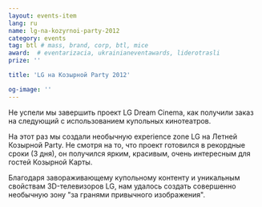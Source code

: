 ```yaml
---
layout: events-item
lang: ru
name: lg-na-kozyrnoi-party-2012
category: events
tag: btl # mass, brand, corp, btl, mice
award:  # eventarizacia, ukrainianeventawards, liderotrasli
prize: ''

title: 'LG на Козырной Party 2012'

og-image: ''
---
```


Не успели мы завершить проект LG Dream Cinema, как получили заказ на следующий с использованием купольных кинотеатров.

На этот раз мы создали необычную experience zone LG на Летней Козырной Party. Не смотря на то, что проект готовился в рекордные сроки (3 дня), он получился ярким, красивым, очень интересным для гостей Козырной Карты.

Благодаря завораживающему купольному контенту и уникальным свойствам 3D-телевизоров LG, нам удалось создать совершенно необычную зону "за гранями привычного изображения".
